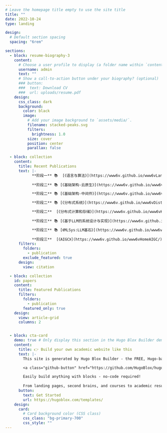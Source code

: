 ```yaml
---
# Leave the homepage title empty to use the site title
title: ""
date: 2022-10-24
type: landing

design:
  # Default section spacing
  spacing: "6rem"

sections:
  - block: resume-biography-3
    content:
      # Choose a user profile to display (a folder name within `content/authors/`)
      username: admin
      text: ""
      # Show a call-to-action button under your biography? (optional)
      ### button:
      ###  text: Download CV
      ###  url: uploads/resume.pdf
    design:
      css_class: dark
      background:
        color: black
        image:
          # Add your image background to `assets/media/`.
          filename: stacked-peaks.svg
          filters:
            brightness: 1.0
          size: cover
          position: center
          parallax: false

  - block: collection
    content:
      title: Recent Publications
      text: |-
            **阶段一** 📚  [《语言与算法》](https://www6v.github.io/www6vLang/) *电子书*
            
            **阶段二** 📚 [《基础架构-云原生》](https://www6v.github.io/www6vCloudNative/) *电子书*  

            **阶段二** 📚 [《基础架构-中间件》](https://www6v.github.io/www6vMiddleware/) *电子书*

            **阶段二** 📚 [《分布式系统》](https://www6v.github.io/www6vDistributed/) *电子书*  

            **阶段二**  [《分布式计算和存储》](https://www6v.github.io/www6vHomeHexo/)  *技术博客*  
            
            **阶段三** 📚 [《基于LLM的系统设计与实现》](https://www6v.github.io/www6vAIGC/) *电子书*

            **阶段三** 📚 [《MLSys:LLM基石》](https://www6v.github.io/www6vMLSys/) *电子书*
            
            **阶段三**  [《AIGC》](https://www6v.github.io/www6vHomeAIGC/) *技术博客*              
      filters:
        folders:
          - publication
        exclude_featured: true
      design:
        view: citation

  - block: collection
    id: papers
    content:
      title: Featured Publications
      filters:
        folders:
          - publication
        featured_only: true
    design:
      view: article-grid
      columns: 2


  - block: cta-card
    demo: true # Only display this section in the Hugo Blox Builder demo site
    content:
      title: 👉 Build your own academic website like this
      text: |-
        This site is generated by Hugo Blox Builder - the FREE, Hugo-based open source website builder trusted by 250,000+ academics like you.

        <a class="github-button" href="https://github.com/HugoBlox/hugo-blox-builder" data-color-scheme="no-preference: light; light: light; dark: dark;" data-icon="octicon-star" data-size="large" data-show-count="true" aria-label="Star HugoBlox/hugo-blox-builder on GitHub">Star</a>

        Easily build anything with blocks - no-code required!
        
        From landing pages, second brains, and courses to academic resumés, conferences, and tech blogs.
      button:
        text: Get Started
        url: https://hugoblox.com/templates/
    design:
      card:
        # Card background color (CSS class)
        css_class: "bg-primary-700"
        css_style: ""
---
```

